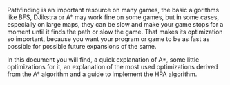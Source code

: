 Pathfinding is an important resource on many games, the basic algorithms like BFS, DJikstra or A* may work fine on some games, but in some cases, especially on large maps, they can be slow and make your game stops for a moment until it finds the path or slow the game.
That makes its optimization so important, because you want your program or game to be as fast as possible for possible future expansions of the same.

In this document you will find, a quick explanation of A*, some little optimizations for it, an explanation of the most used optimizations derived from the A* algorithm and a guide to implement the HPA algorithm.
